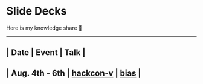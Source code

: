 # Slide Decks

Here is my knowledge share :sparkling_heart:

---------------------------
| Date |  Event  |  Talk  |
--------------------------
| Aug. 4th - 6th | [hackcon-v] | [bias] |
--------------------------

[hackcon-v]: "https://hackcon.mlh.io/", "HackCon V"
[bias]: "https://docs.google.com/presentation/d/16nd0a_sTlY-Kjqm2ktofvXZNbBMkAqsYZbBPcs-IHFE/edit?usp=sharing", "Overcoming our Unconscious Bias"
